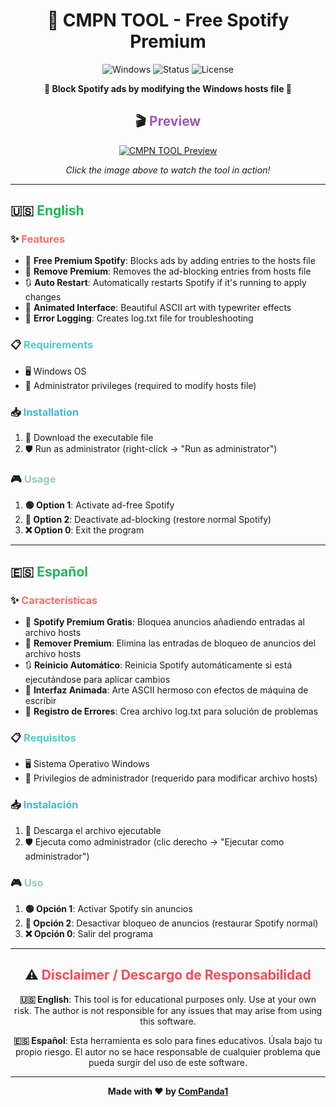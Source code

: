 <div align="center">

# 🎵 CMPN TOOL - Free Spotify Premium

<img src="https://img.shields.io/badge/Platform-Windows-blue?style=for-the-badge&logo=windows" alt="Windows">
<img src="https://img.shields.io/badge/Status-Working-brightgreen?style=for-the-badge" alt="Status">
<img src="https://img.shields.io/badge/License-MIT-yellow?style=for-the-badge" alt="License">

**🚫 Block Spotify ads by modifying the Windows hosts file 🚫**

## 🎬 <span style="color: #9B59B6">**Preview**</span>

[![CMPN TOOL Preview](https://img.youtube.com/vi/YOUR_VIDEO_ID/0.jpg)](https://www.youtube.com/watch?v=YOUR_VIDEO_ID)

*Click the image above to watch the tool in action!*

</div>

---

## 🇺🇸 <span style="color: #1DB954">**English**</span>

### ✨ <span style="color: #FF6B6B">**Features**</span>
- 🎯 **Free Premium Spotify**: Blocks ads by adding entries to the hosts file
- 🔄 **Remove Premium**: Removes the ad-blocking entries from hosts file
- 🔃 **Auto Restart**: Automatically restarts Spotify if it's running to apply changes
- 🎨 **Animated Interface**: Beautiful ASCII art with typewriter effects
- 📝 **Error Logging**: Creates log.txt file for troubleshooting

### 📋 <span style="color: #4ECDC4">**Requirements**</span>
- 🖥️ Windows OS
- 🔐 Administrator privileges (required to modify hosts file)

### 📥 <span style="color: #45B7D1">**Installation**</span>
1. 📁 Download the executable file
2. 🛡️ Run as administrator (right-click → "Run as administrator")

### 🎮 <span style="color: #96CEB4">**Usage**</span>
1. **🟢 Option 1**: Activate ad-free Spotify
2. **🔴 Option 2**: Deactivate ad-blocking (restore normal Spotify)
3. **❌ Option 0**: Exit the program

---

## 🇪🇸 <span style="color: #1DB954">**Español**</span>

### ✨ <span style="color: #FF6B6B">**Características**</span>
- 🎯 **Spotify Premium Gratis**: Bloquea anuncios añadiendo entradas al archivo hosts
- 🔄 **Remover Premium**: Elimina las entradas de bloqueo de anuncios del archivo hosts
- 🔃 **Reinicio Automático**: Reinicia Spotify automáticamente si está ejecutándose para aplicar cambios
- 🎨 **Interfaz Animada**: Arte ASCII hermoso con efectos de máquina de escribir
- 📝 **Registro de Errores**: Crea archivo log.txt para solución de problemas

### 📋 <span style="color: #4ECDC4">**Requisitos**</span>
- 🖥️ Sistema Operativo Windows
- 🔐 Privilegios de administrador (requerido para modificar archivo hosts)

### 📥 <span style="color: #45B7D1">**Instalación**</span>
1. 📁 Descarga el archivo ejecutable
2. 🛡️ Ejecuta como administrador (clic derecho → "Ejecutar como administrador")

### 🎮 <span style="color: #96CEB4">**Uso**</span>
1. **🟢 Opción 1**: Activar Spotify sin anuncios
2. **🔴 Opción 2**: Desactivar bloqueo de anuncios (restaurar Spotify normal)
3. **❌ Opción 0**: Salir del programa

---

<div align="center">

## ⚠️ <span style="color: #FF4757">**Disclaimer / Descargo de Responsabilidad**</span>

**🇺🇸 English**: This tool is for educational purposes only. Use at your own risk. The author is not responsible for any issues that may arise from using this software.

**🇪🇸 Español**: Esta herramienta es solo para fines educativos. Úsala bajo tu propio riesgo. El autor no se hace responsable de cualquier problema que pueda surgir del uso de este software.

---

**Made with ❤️ by [ComPanda1](https://github.com/ComPanda1)**

</div>

